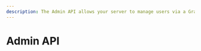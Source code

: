 ```yaml
---
description: The Admin API allows your server to manage users via a GraphQL endpoint.
---
```


# Admin API

